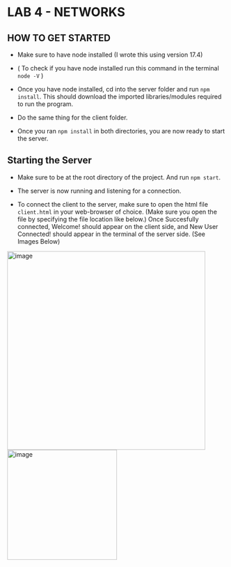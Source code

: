 # LAB 4 - NETWORKS

## HOW TO GET STARTED

* Make sure to have node installed (I wrote this using version 17.4)

* ( To check if you have node installed run this command in the terminal `node -V` )

* Once you have node installed, cd into the server folder and run `npm install`. This should download the imported libraries/modules required to run the program.

* Do the same thing for the client folder.

* Once you ran `npm install` in both directories, you are now ready to start the server.

## Starting the Server

* Make sure to be at the root directory of the project. And run `npm start`.

* The server is now running and listening for a connection.

* To connect the client to the server, make sure to open the html file `client.html` in your web-browser of choice. (Make sure you open the file by specifying the file location like below.) Once Succesfully connected, Welcome! should appear on the client side, and New User Connected! should appear in the terminal of the server side. (See Images Below)

<img width="455" alt="image" src="https://user-images.githubusercontent.com/71607977/154789836-376f7f29-ed0e-4c6b-aed8-9e904ae73503.png">
<img width="252" alt="image" src="https://user-images.githubusercontent.com/71607977/154789947-803dfded-544d-4f86-b537-8d0969f6b201.png">




